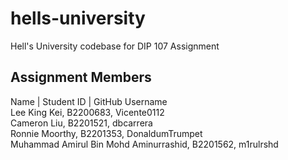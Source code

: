 # hells-university


Hell's University codebase for DIP 107 Assignment

## Assignment Members


Name | Student ID | GitHub Username  
Lee King Kei, B2200683, Vicente0112  
Cameron Liu, B2201521, dbcarrera  
Ronnie Moorthy, B2201353, DonaldumTrumpet  
Muhammad Amirul Bin Mohd Aminurrashid, B2201562, m1rulrshd  
